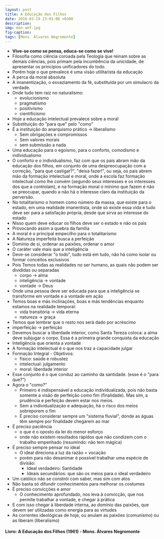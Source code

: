 ```yaml
---
layout: post
title: A Educação dos Filhos
date: 2016-03-19 23:01:00 +0300
description: 
img: man-aef.jpg
fig-caption: 
tags: [Mons. Álvares Negromonte]
---
```


* **Vive-se como se pensa, educa-se como se vive!**
* Filosofia como ciência coroada pela Teologia que reinam sobre as demais ciências, pois primam pela incumbência da unicidade, de apresentar os princípios unificadores do todo.
* Porém hoje o que prevalece é uma visão utilitarista da educação
* A perca da moral absoluta
* A imanentização, o esvaziamento da fé, substituída por um simulacro da verdade.
* Onde tudo tem raiz no naturalismo:
  * evolucionismo
  * pragmatismo
  * positivismo
  * cientificismo
* Hoje a educação intelectual prevalece sobre a moral
* Substituição do "para que" pelo "como"
* É a instituição do anarquismo prático -> liberalismo
  * Sem obrigações e compromissos
  * Sem valores morais
  * sem submissão a nada
* Uma educação para o egoísmo, para o conforto, comodismo e individualismo
* O conforto e o individualismo, faz com que os pais abram mão da educação dos filhos, em conjunto de uma despreocupação com a correção, "para que castigar?", "deixa fazer!", ou seja, os pais abrem mão da formação intelectual e moral, onde a escola faz formação intelectual como lhe convém (segundo seus interesses e os interesses dos que a controlam), e na formação moral o mínimo que fazem é não se preocupar, quando a não há o interesse claro da instituição da perversão.
* No totalitarismo o homem como número da massa, que existe para o estado, em uma realidade imanentista, onde só existe essa vida e tudo deve ser para a satisfação própria, desde que sirva ao interesse do estado
* Nisso quem deve educar os filhos deve ser o estado e não os pais
* Provocando assim a quebra da família
* A moral é o principal empecilho para o totalitarismo
* A Natureza imperfeita busca a perfeição
* Domínio de si, ordenar as paixões, ordenar o amor
* O caráter vale mais que a inteligência
* Deve-se considerar "o todo", tudo está em tudo, não há como isolar ou formar conceitos exclusivos
* Pois Temos todas as realidades no ser humano, as quais não podem ser divididas ou separadas
  * corpo -> alma
  * inteligência -> vontade
  * vontade -> Deus
* Onde uma pessoa deve ser educada para que a inteligência se transforme em vontade e a vontade em ação
* Temos boas e más inclinações, boas e más tendências enquanto estamos na realidade temporal:
  * vida transitória -> vida eterna
  * natureza -> graça
* Temos que lembrar que o resto nos será dado por acréscimo
* imperfeição -> perfeição
* Devemos buscar a liberdade interior, como Santa Tereza coloca: a alma deve subjugar o corpo. Essa é a primeira grande conquista da educação
* Inteligência que orienta a vontade
* A formação intelectual é o que nos traz a capacidade julgar
* Formação Integral - Objetivos:
  * físico: saúde e robustez
  * intelectual: julgamento
  * moral: liberdade interior
* Esse conjunto é o que conduz ao caminho da santidade. (esse é o "para que?")
* Agora o "como?"
  * Primeiro é indispensável a educação individualizada, pois não basta somente a visão de perfeição como fim (finalidade). Mas sim, a prudência e perfeição devem estar nos meios.
  * Sem a individualização e adequação, há o risco dos meios sobreporem o fim
  * É preciso considerar sempre um "sistema fluvial", donde as águas têm sempre por finalidade chegarem ao mar
* É preciso paciência
  * o que é o oposto da lei do menor esforço
  * onde não existem resultados rápidos que não condizem com o trabalho empenhado (resumindo: não tem mágica)
* É preciso sempre pensar no ideal
  * O ideal direciona a luz da razão = vocação
  * porém para não desanimar é possível trabalhar uma espécie de divisão:
     * Ideal verdadeiro: Santidade
     * Ideais secundários: que são os meios para o ideal verdadeiro
* Um católico não se constrói com saber, mas sim com atos
* Não basta só difundir conhecimentos para melhorar os costumes
* É preciso convicções e amor
  * O conhecimento aprofundado, nos leva à convicção, que nos permite trabalhar a vontade, e chegar à prática
* E com isso chegar à liberdade interna, ao domínio das paixões, que devem ser utilizadas como energia para as virtudes
* As correntes ideológicas de hoje, ou anulam as paixões (comunismo) ou as liberam (liberalismo)

#### Livro: A Educação dos Filhos (1961) - Mons. Álvares Negromonte ####
